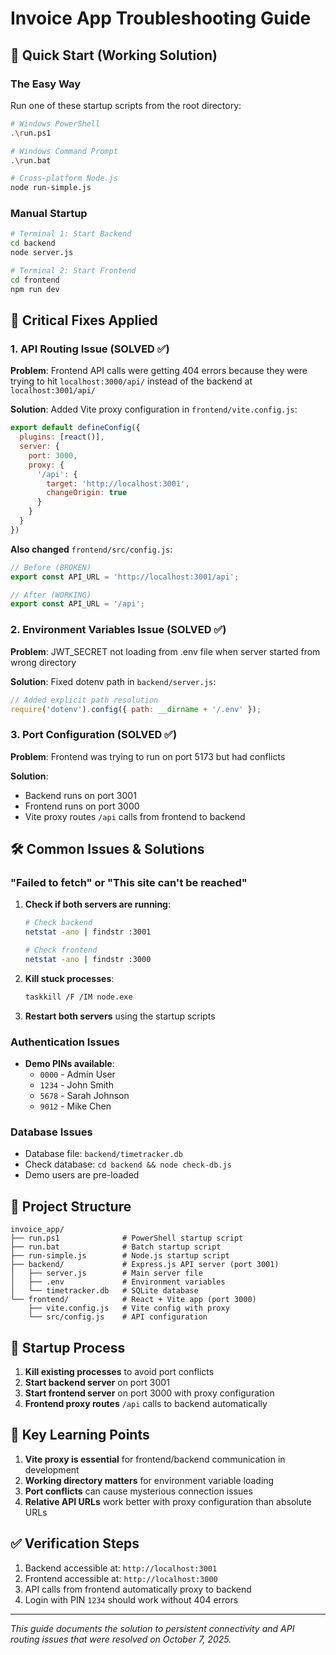 # Invoice App Troubleshooting Guide

## 🚀 Quick Start (Working Solution)

### The Easy Way
Run one of these startup scripts from the root directory:
```bash
# Windows PowerShell
.\run.ps1

# Windows Command Prompt  
.\run.bat

# Cross-platform Node.js
node run-simple.js
```

### Manual Startup
```bash
# Terminal 1: Start Backend
cd backend
node server.js

# Terminal 2: Start Frontend  
cd frontend
npm run dev
```

## 🔧 Critical Fixes Applied

### 1. API Routing Issue (SOLVED ✅)
**Problem**: Frontend API calls were getting 404 errors because they were trying to hit `localhost:3000/api/` instead of the backend at `localhost:3001/api/`

**Solution**: Added Vite proxy configuration in `frontend/vite.config.js`:
```javascript
export default defineConfig({
  plugins: [react()],
  server: {
    port: 3000,
    proxy: {
      '/api': {
        target: 'http://localhost:3001',
        changeOrigin: true
      }
    }
  }
})
```

**Also changed** `frontend/src/config.js`:
```javascript
// Before (BROKEN)
export const API_URL = 'http://localhost:3001/api';

// After (WORKING)  
export const API_URL = '/api';
```

### 2. Environment Variables Issue (SOLVED ✅)
**Problem**: JWT_SECRET not loading from .env file when server started from wrong directory

**Solution**: Fixed dotenv path in `backend/server.js`:
```javascript
// Added explicit path resolution
require('dotenv').config({ path: __dirname + '/.env' });
```

### 3. Port Configuration (SOLVED ✅)
**Problem**: Frontend was trying to run on port 5173 but had conflicts

**Solution**: 
- Backend runs on port 3001
- Frontend runs on port 3000  
- Vite proxy routes `/api` calls from frontend to backend

## 🛠 Common Issues & Solutions

### "Failed to fetch" or "This site can't be reached"
1. **Check if both servers are running**:
   ```bash
   # Check backend
   netstat -ano | findstr :3001
   
   # Check frontend
   netstat -ano | findstr :3000
   ```

2. **Kill stuck processes**:
   ```bash
   taskkill /F /IM node.exe
   ```

3. **Restart both servers** using the startup scripts

### Authentication Issues
- **Demo PINs available**:
  - `0000` - Admin User
  - `1234` - John Smith  
  - `5678` - Sarah Johnson
  - `9012` - Mike Chen

### Database Issues
- Database file: `backend/timetracker.db`
- Check database: `cd backend && node check-db.js`
- Demo users are pre-loaded

## 📁 Project Structure
```
invoice_app/
├── run.ps1              # PowerShell startup script
├── run.bat              # Batch startup script  
├── run-simple.js        # Node.js startup script
├── backend/             # Express.js API server (port 3001)
│   ├── server.js        # Main server file
│   ├── .env             # Environment variables
│   └── timetracker.db   # SQLite database
└── frontend/            # React + Vite app (port 3000)
    ├── vite.config.js   # Vite config with proxy
    └── src/config.js    # API configuration
```

## 🔄 Startup Process
1. **Kill existing processes** to avoid port conflicts
2. **Start backend server** on port 3001
3. **Start frontend server** on port 3000 with proxy configuration
4. **Frontend proxy routes** `/api` calls to backend automatically

## 🎯 Key Learning Points
1. **Vite proxy is essential** for frontend/backend communication in development
2. **Working directory matters** for environment variable loading
3. **Port conflicts** can cause mysterious connection issues
4. **Relative API URLs** work better with proxy configuration than absolute URLs

## ✅ Verification Steps
1. Backend accessible at: `http://localhost:3001`
2. Frontend accessible at: `http://localhost:3000`  
3. API calls from frontend automatically proxy to backend
4. Login with PIN `1234` should work without 404 errors

---
*This guide documents the solution to persistent connectivity and API routing issues that were resolved on October 7, 2025.*